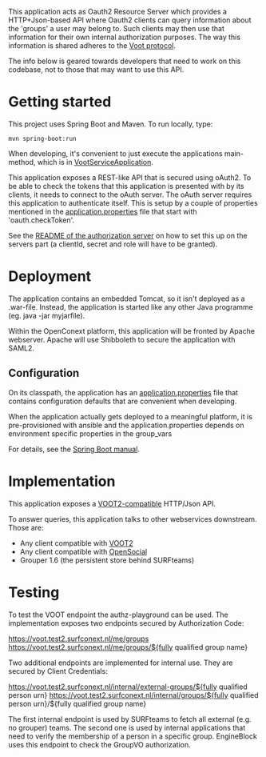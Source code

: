 This application acts as Oauth2 Resource Server which provides a HTTP+Json-based API where Oauth2 clients can query information about
the 'groups' a user may belong to. Such clients may then use that information for their own internal authorization
purposes. The way this information is shared adheres to the [Voot protocol](http://openvoot.org/).

The info below is geared towards developers that need to work on this codebase, not to those that may want to use this API.

# Getting started
This project uses Spring Boot and Maven. To run locally, type:

`mvn spring-boot:run`

When developing, it's convenient to just execute the applications main-method, which is in [VootServiceApplication](src/main/java/vootservice/VootServiceApplication).

This application exposes a REST-like API that is secured using oAuth2.
To be able to check the tokens that this application is presented with by its clients, it needs to connect to the oAuth server.
The oAuth server requires this application to authenticate itself. This is setup by a couple of
properties mentioned in the [application.properties](src/main/resources/application.properties) file that start with 'oauth.checkToken'.

See the [README of the authorization server](https://github.com/OpenConext/OpenConext-authorization-server/blob/master/README.md) on how to set this up on the servers part (a clientId, secret and role will have to be granted).


# Deployment
The application contains an embedded Tomcat, so it isn't deployed as a .war-file. Instead, the application is
started like any other Java programme (eg. java -jar myjarfile).

Within the OpenConext platform, this application will be fronted by Apache webserver. Apache will use Shibboleth to
secure the application with SAML2.

## Configuration
On its classpath, the application has an [application.properties](src/main/resources/application.properties) file that
contains configuration defaults that are convenient when developing.

When the application actually gets deployed to a meaningful platform, it is pre-provisioned with ansible and the application.properties depends on
environment specific properties in the group_vars

For details, see the [Spring Boot manual](http://docs.spring.io/spring-boot/docs/1.2.1.RELEASE/reference/htmlsingle/).

# Implementation

This application exposes a [VOOT2-compatible](http://openvoot.org/protocol/) HTTP/Json API.

To answer queries, this application talks to other webservices downstream. Those are:

- Any client compatible with [VOOT2](http://openvoot.org/protocol/)
- Any client compatible with [OpenSocial](http://opensocial.github.io/spec/trunk/Social-API-Server.xml#Groups-Service-GetGroups)
- Grouper 1.6 (the persistent store behind SURFteams)

# Testing

To test the VOOT endpoint the authz-playground can be used. The implementation exposes two endpoints secured by Authorization Code:

https://voot.test2.surfconext.nl/me/groups
https://voot.test2.surfconext.nl/me/groups/${fully qualified group name}

Two additional endpoints are implemented for internal use. They are secured by Client Credentials:

https://voot.test2.surfconext.nl/internal/external-groups/${fully qualified person urn}
https://voot.test2.surfconext.nl/internal/groups/${fully qualified person urn}/${fully qualified group name}

The first internal endpoint is used by SURFteams to fetch all external (e.g. no grouper) teams. The second one is used by internal
applications that need to verify the membership of a person in a specific group. EngineBlock uses this endpoint to check the GroupVO
authorization.


